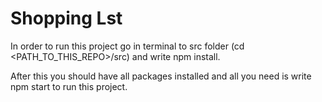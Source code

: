 # Shopping Lst

In order to run this project go in terminal to src folder (cd <PATH_TO_THIS_REPO>/src) and write npm install.

After this you should have all packages installed and all you need is write npm start to run this project.
